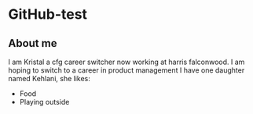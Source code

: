 # GitHub-test

## About me 
I am Kristal a cfg career switcher now working at harris falconwood. I am hoping to switch to a career in product management 
I have one daughter named Kehlani, she likes:
- Food
- Playing outside
